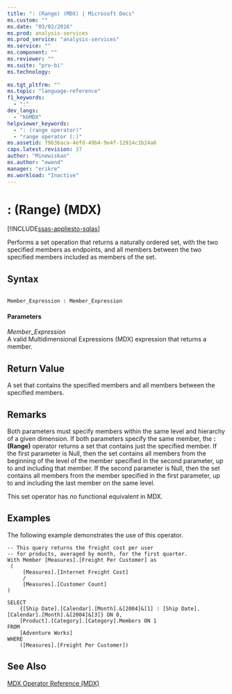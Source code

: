 ```yaml
---
title: ": (Range) (MDX) | Microsoft Docs"
ms.custom: ""
ms.date: "03/02/2016"
ms.prod: analysis-services
ms.prod_service: "analysis-services"
ms.service: ""
ms.component: ""
ms.reviewer: ""
ms.suite: "pro-bi"
ms.technology: 
  
ms.tgt_pltfrm: ""
ms.topic: "language-reference"
f1_keywords: 
  - ":"
dev_langs: 
  - "kbMDX"
helpviewer_keywords: 
  - ": (range operator)"
  - "range operator (:)"
ms.assetid: f9b36aca-4efd-49b4-9e4f-12914c1b24a6
caps.latest.revision: 37
author: "Minewiskan"
ms.author: "owend"
manager: "erikre"
ms.workload: "Inactive"
---
```

# : (Range) (MDX)
[!INCLUDE[ssas-appliesto-sqlas](../includes/ssas-appliesto-sqlas.md)]

  Performs a set operation that returns a naturally ordered set, with the two specified members as endpoints, and all members between the two specified members included as members of the set.  
  
## Syntax  
  
```  
  
Member_Expression : Member_Expression      
```  
  
#### Parameters  
 *Member_Expression*  
 A valid Multidimensional Expressions (MDX) expression that returns a member.  
  
## Return Value  
 A set that contains the specified members and all members between the specified members.  
  
## Remarks  
 Both parameters must specify members within the same level and hierarchy of a given dimension. If both parameters specify the same member, the **: (Range)** operator returns a set that contains just the specified member. If the first parameter is Null, then the set contains all members from the beginning of the level of the member specified in the second parameter, up to and including that member. If the second parameter is Null, then the set contains all members from the member specified in the first parameter, up to and including the last member on the same level.  
  
 This set operator has no functional equivalent in MDX.  
  
## Examples  
 The following example demonstrates the use of this operator.  
  
```  
-- This query returns the freight cost per user  
-- for products, averaged by month, for the first quarter.  
With Member [Measures].[Freight Per Customer] as  
 (  
     [Measures].[Internet Freight Cost]  
     /   
     [Measures].[Customer Count]  
)  
  
SELECT   
    {[Ship Date].[Calendar].[Month].&[2004]&[1] : [Ship Date].[Calendar].[Month].&[2004]&[3]} ON 0,  
    [Product].[Category].[Category].Members ON 1  
FROM  
    [Adventure Works]  
WHERE  
    ([Measures].[Freight Per Customer])  
```  
  
## See Also  
 [MDX Operator Reference &#40;MDX&#41;](../mdx/mdx-operator-reference-mdx.md)  
  
  
